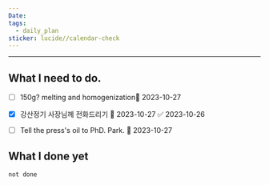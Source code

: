 ```yaml
---
Date: 
tags:
  - daily_plan
sticker: lucide//calendar-check
---
```

---
## What I need to do.

- [ ] 150g? melting and homogenization📅 2023-10-27 
- [x] 강산정기 사장님께 전화드리기 📅 2023-10-27 ✅ 2023-10-26
- [ ] Tell the press's oil to PhD. Park. 📅 2023-10-27 



## What I done yet
```tasks
not done
```
